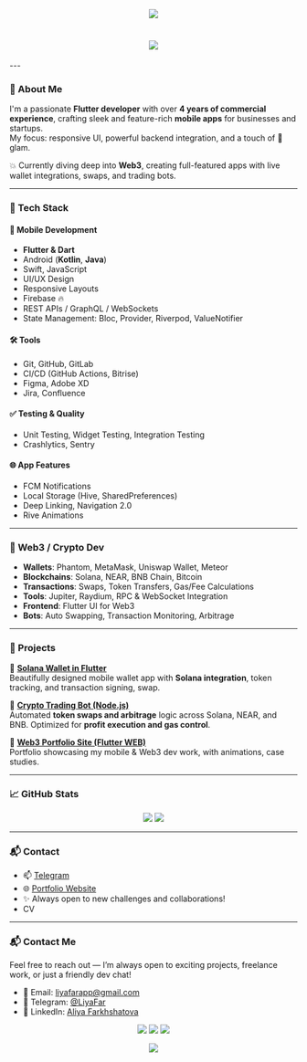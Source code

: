 <p align="center">
  <img src="https://capsule-render.vercel.app/api?type=waving&height=80&color=gradient&customColorList=11,17,18&animation=fadeIn&section=header"/>
</p>

<h1 align="center">
  <img src="https://readme-typing-svg.herokuapp.com/?color=ffed61&size=30&center=true&vCenter=true&width=1000&lines=Hey+there!+I'm+Liya+Far;Flutter+%26+Web3+Developer+🚀;Turning+ideas+into+apps+✨" />
</h1>
---

### 🌟 About Me

I'm a passionate **Flutter developer** with over **4 years of commercial experience**, crafting sleek and feature-rich **mobile apps** for businesses and startups.  
My focus: responsive UI, powerful backend integration, and a touch of 💅 glam.

💥 Currently diving deep into **Web3**, creating full-featured apps with live wallet integrations, swaps, and trading bots.

---

### 🚀 Tech Stack

#### 🧩 Mobile Development
- **Flutter & Dart**
- Android (**Kotlin**, **Java**)
- Swift, JavaScript
- UI/UX Design
- Responsive Layouts
- Firebase 🔥
- REST APIs / GraphQL / WebSockets
- State Management: Bloc, Provider, Riverpod, ValueNotifier

#### 🛠 Tools
- Git, GitHub, GitLab
- CI/CD (GitHub Actions, Bitrise)
- Figma, Adobe XD
- Jira, Confluence

#### ✅ Testing & Quality
- Unit Testing, Widget Testing, Integration Testing
- Crashlytics, Sentry

#### 🌐 App Features
- FCM Notifications
- Local Storage (Hive, SharedPreferences)
- Deep Linking, Navigation 2.0
- Rive Animations

---

### 💎 Web3 / Crypto Dev

- **Wallets**: Phantom, MetaMask, Uniswap Wallet, Meteor  
- **Blockchains**: Solana, NEAR, BNB Chain, Bitcoin  
- **Transactions**: Swaps, Token Transfers, Gas/Fee Calculations  
- **Tools**: Jupiter, Raydium, RPC & WebSocket Integration  
- **Frontend**: Flutter UI for Web3  
- **Bots**: Auto Swapping, Transaction Monitoring, Arbitrage

---

### 🚧 Projects

👛 [**Solana Wallet in Flutter**](https://site-git-master-liyafars-projects.vercel.app)  
Beautifully designed mobile wallet app with **Solana integration**, token tracking, and transaction signing, swap.

🤖 [**Crypto Trading Bot (Node.js)**](https://site-git-master-liyafars-projects.vercel.app)  
Automated **token swaps and arbitrage** logic across Solana, NEAR, and BNB. Optimized for **profit execution and gas control**.

🧩 [**Web3 Portfolio Site (Flutter WEB)**](https://site-git-master-liyafars-projects.vercel.app)  
Portfolio showcasing my mobile & Web3 dev work, with animations, case studies.

---

### 📈 GitHub Stats

<p align="center">
  <img src="https://github-readme-stats.vercel.app/api?username=liyafars&show_icons=true&theme=radical&hide_title=true" />
  <img src="https://github-readme-stats.vercel.app/api/top-langs/?username=liyafars&layout=compact&theme=radical" />
</p>

---

### 📬 Contact

- 📫 [Telegram](https://t.me/liyafars)
- 🌐 [Portfolio Website](https://site-git-master-liyafars-projects.vercel.app)
- ✨ Always open to new challenges and collaborations!
- CV 

---

### 📬 Contact Me

Feel free to reach out — I’m always open to exciting projects, freelance work, or just a friendly dev chat!

- 💌 Email: [liyafarapp@gmail.com](mailto:liyafarapp@gmail.com)
- 💬 Telegram: [@LiyaFar](https://t.me/LiyaFar)
- 💼 LinkedIn: [Aliya Farkhshatova](https://www.linkedin.com/in/aliya-farkhshatova-570167203/)

<p align="center">
  <a href="mailto:liyafarapp@gmail.com"><img src="https://img.shields.io/badge/email-ff61f6?style=for-the-badge&logo=gmail&logoColor=white"/></a>
  <a href="https://t.me/LiyaFar"><img src="https://img.shields.io/badge/Telegram-26A5E4?style=for-the-badge&logo=telegram&logoColor=white" /></a>
  <a href="https://www.linkedin.com/in/aliya-farkhshatova-570167203/"><img src="https://img.shields.io/badge/LinkedIn-0077B5?style=for-the-badge&logo=linkedin&logoColor=white"/></a>
</p>


<p align="center">
  <img src="https://capsule-render.vercel.app/api?type=waving&height=120&color=gradient&customColorList=11,17,18&animation=fadeIn&section=footer" />
</p>
